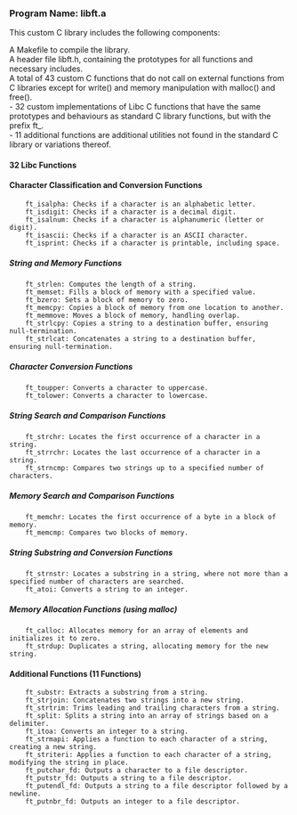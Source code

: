 ### Program Name: libft.a

This custom C library includes the following components:

A Makefile to compile the library.  
A header file libft.h, containing the prototypes for all functions and necessary includes.  
A total of 43 custom C functions that do not call on external functions from C libraries except for write() and memory manipulation with malloc() and free().  
	- 32 custom implementations of Libc C functions that have the same prototypes and behaviours as standard C library functions, but with the prefix ft_.  
	- 11 additional functions are additional utilities not found in the standard C library or variations thereof.

#### 32 Libc Functions
#### Character Classification and Conversion Functions

		ft_isalpha: Checks if a character is an alphabetic letter.  
		ft_isdigit: Checks if a character is a decimal digit.  
		ft_isalnum: Checks if a character is alphanumeric (letter or digit).  
		ft_isascii: Checks if a character is an ASCII character.  
		ft_isprint: Checks if a character is printable, including space.  

  ##### String and Memory Functions
    	ft_strlen: Computes the length of a string.
    	ft_memset: Fills a block of memory with a specified value.
    	ft_bzero: Sets a block of memory to zero.
    	ft_memcpy: Copies a block of memory from one location to another.
    	ft_memmove: Moves a block of memory, handling overlap.
    	ft_strlcpy: Copies a string to a destination buffer, ensuring null-termination.
    	ft_strlcat: Concatenates a string to a destination buffer, ensuring null-termination.

  ##### Character Conversion Functions
    	ft_toupper: Converts a character to uppercase.
    	ft_tolower: Converts a character to lowercase.

  ##### String Search and Comparison Functions
		ft_strchr: Locates the first occurrence of a character in a string.  
		ft_strrchr: Locates the last occurrence of a character in a string.  
		ft_strncmp: Compares two strings up to a specified number of characters.  

 ##### Memory Search and Comparison Functions
		ft_memchr: Locates the first occurrence of a byte in a block of memory.  
		ft_memcmp: Compares two blocks of memory.  

 ##### String Substring and Conversion Functions
    	ft_strnstr: Locates a substring in a string, where not more than a specified number of characters are searched.
    	ft_atoi: Converts a string to an integer.

 ##### Memory Allocation Functions (using malloc)
		ft_calloc: Allocates memory for an array of elements and initializes it to zero.
		ft_strdup: Duplicates a string, allocating memory for the new string.

 #### Additional Functions (11 Functions)
    	ft_substr: Extracts a substring from a string.  
    	ft_strjoin: Concatenates two strings into a new string.  
    	ft_strtrim: Trims leading and trailing characters from a string.  
    	ft_split: Splits a string into an array of strings based on a delimiter.  
    	ft_itoa: Converts an integer to a string.  
    	ft_strmapi: Applies a function to each character of a string, creating a new string.  
    	ft_striteri: Applies a function to each character of a string, modifying the string in place.  
    	ft_putchar_fd: Outputs a character to a file descriptor.  
    	ft_putstr_fd: Outputs a string to a file descriptor.  
    	ft_putendl_fd: Outputs a string to a file descriptor followed by a newline.  
    	ft_putnbr_fd: Outputs an integer to a file descriptor.  
